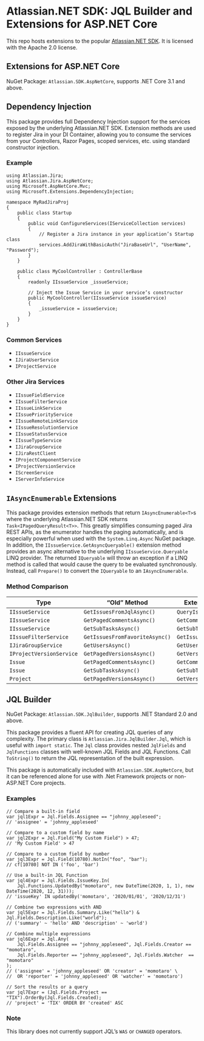# Atlassian.NET SDK: JQL Builder and Extensions for ASP.NET Core

This repo hosts extensions to the popular [Atlassian.NET SDK](https://bitbucket.org/farmas/atlassian.net-sdk). It is licensed with the Apache 2.0 license.

## Extensions for ASP.NET Core

NuGet Package: `Atlassian.SDK.AspNetCore`, supports .NET Core 3.1 and above.

## Dependency Injection

This package provides full Dependency Injection support for the services exposed by the underlying Atlassian.NET SDK. Extension methods are used to register Jira in your DI Container, allowing you to consume the services from your Controllers, Razor Pages, scoped services, etc. using standard constructor injection.

### Example
```
using Atlassian.Jira;
using Atlassian.Jira.AspNetCore;
using Microsoft.AspNetCore.Mvc;
using Microsoft.Extensions.DependencyInjection;

namespace MyRadJiraProj
{
    public class Startup
    {
        public void ConfigureServices(IServiceCollection services)
        {
            // Register a Jira instance in your application’s Startup class
            services.AddJiraWithBasicAuth("JiraBaseUrl", "UserName", "Password");
        }
    }

    public class MyCoolController : ControllerBase
    {
        readonly IIssueService _issueService;

        // Inject the Issue Service in your service’s constructor
        public MyCoolController(IIssueService issueService)
        {
            _issueService = issueService;
        }
    }
}
```

### Common Services
* `IIssueService`
* `IJiraUserService`
* `IProjectService`

### Other Jira Services
* `IIssueFieldService`
* `IIssueFilterService`
* `IIssueLinkService`
* `IIssuePriorityService`
* `IIssueRemoteLinkService`
* `IIssueResolutionService`
* `IIssueStatusService`
* `IIssueTypeService`
* `IJiraGroupService`
* `IJiraRestClient`
* `IProjectComponentService`
* `IProjectVersionService`
* `IScreenService`
* `IServerInfoService`

## `IAsyncEnumerable` Extensions

This package provides extension methods that return `IAsyncEnumerable<T>`s where the underlying Atlassian.NET SDK returns `Task<IPagedQueryResult<T>>`. This greatly simplifies consuming paged Jira REST APIs, as the enumerator handles the paging automatically, and is especially powerful when used with the `System.Linq.Async` NuGet package. In addition, the `IIssueService.GetAsyncQueryable()` extension method provides an async alternative to the underlying `IIssueService.Queryable` LINQ provider. The returned `IQueryable` will throw an exception if a LINQ method is called that would cause the query to be evaluated synchronously. Instead, call `Prepare()` to convert the `IQueryable` to an `IAsyncEnumerable`.

### Method Comparison

| Type | “Old” Method | Extension Method |
| - | - | - |
| `IIssueService` | `GetIssuesFromJqlAsync()` | `QueryIssuesAsyncEnum()` |
| `IIssueService` | `GetPagedCommentsAsync()` | `GetCommentsAsyncEnum()` |
| `IIssueService` | `GetSubTasksAsync()` | `GetSubTasksAsyncEnum()` |
| `IIssueFilterService` | `GetIssuesFromFavoriteAsync()` | `GetIssuesAsyncEnum()` |
| `IJiraGroupService` | `GetUsersAsync()` | `GetUsersAsyncEnum()` |
| `IProjectVersionService` |`GetPagedVersionsAsync()` | `GetVersionsAsyncEnum()` |
| `Issue` | `GetPagedCommentsAsync()` | `GetCommentsAsyncEnum()` |
| `Issue` | `GetSubTasksAsync()` | `GetSubTasksAsyncEnum()` |
| `Project` | `GetPagedVersionsAsync()` | `GetVersionsAsyncEnum()` |


## JQL Builder

NuGet Package: `Atlassian.SDK.JqlBuilder`, supports .NET Standard 2.0 and above.

This package provides a fluent API for creating JQL queries of any complexity. The primary class is `Atlassian.Jira.JqlBuilder.Jql`, which is useful with `import static`. The `Jql` class provides nested `JqlFields` and `JqlFunctions` classes with well-known JQL Fields and JQL Functions. Call `ToString()` to return the JQL representation of the built expression.

This package is automatically included with `Atlassian.SDK.AspNetCore`, but it can be referenced alone for use with .Net Framework projects or non-ASP.NET Core projects.

### Examples
```
// Compare a built-in field
var jql1Expr = Jql.Fields.Assignee == "johnny_appleseed";
// 'assignee' = 'johnny_appleseed'

// Compare to a custom field by name
var jql2Expr = Jql.Field("My Custom Field") > 47;
// 'My Custom Field' > 47

// Compare to a custom field by number
var jql3Expr = Jql.Field(10780).NotIn("foo", "bar");
// cf[10780] NOT IN ('foo', 'bar')

// Use a built-in JQL Function
var jql4Expr = Jql.Fields.IssueKey.In(
    Jql.Functions.UpdatedBy("momotaro", new DateTime(2020, 1, 1), new DateTime(2020, 12, 31)));
// 'issueKey' IN updatedBy('momotaro', '2020/01/01', '2020/12/31')

// Combine two expressions with AND
var jql5Expr = Jql.Fields.Summary.Like("hello") & Jql.Fields.Description.Like("world");
// ('summary' ~ 'hello' AND 'description' ~ 'world')

// Combine multiple expressions
var jql6Expr = Jql.Any(
    Jql.Fields.Assignee == "johnny_appleseed", Jql.Fields.Creator == "momotaro",
    Jql.Fields.Reporter == "johnny_appleseed", Jql.Fields.Watcher  == "momotaro"
);
// ('assignee' = 'johnny_appleseed' OR 'creator' = 'momotaro' \
//  OR 'reporter' = 'johnny_appleseed' OR 'watcher' = 'momotaro')

// Sort the results or a query
var jql7Expr = (Jql.Fields.Project == "TIX").OrderBy(Jql.Fields.Created);
// 'project' = 'TIX' ORDER BY 'created' ASC
```

### Note
This library does not currently support JQL’s `WAS` or `CHANGED` operators.